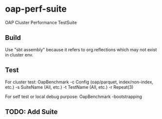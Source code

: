 # oap-perf-suite
OAP Cluster Performance TestSuite

## Build
Use "sbt assembly" because it refers to org.reflections which may not exist in cluster env.

## Test
For cluster test:
OapBenchmark -c Config (oap/parquet, index/non-index, etc.) -s SuiteName (All, etc.) -t TestName (All, etc.) -r Repeat(3) 

For self test or local debug purpose:
OapBenchmark -bootstrapping

## TODO: Add Suite

